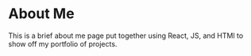 # About Me
This is a brief about me page put together using React, JS, and HTMl to show off my portfolio of projects.